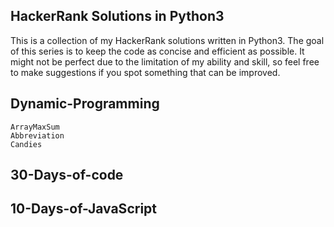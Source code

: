 ## HackerRank Solutions in Python3

This is a collection of my HackerRank solutions written in Python3. The goal of this series is to keep the code as concise and efficient as possible. It might not be perfect due to the limitation of my ability and skill, so feel free to make suggestions if you spot something that can be improved.

## Dynamic-Programming
    ArrayMaxSum
    Abbreviation
    Candies
    
## 30-Days-of-code


## 10-Days-of-JavaScript
